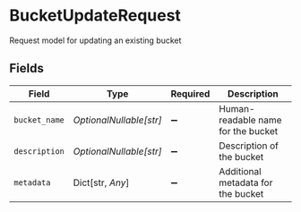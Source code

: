 # BucketUpdateRequest

Request model for updating an existing bucket


## Fields

| Field                              | Type                               | Required                           | Description                        |
| ---------------------------------- | ---------------------------------- | ---------------------------------- | ---------------------------------- |
| `bucket_name`                      | *OptionalNullable[str]*            | :heavy_minus_sign:                 | Human-readable name for the bucket |
| `description`                      | *OptionalNullable[str]*            | :heavy_minus_sign:                 | Description of the bucket          |
| `metadata`                         | Dict[str, *Any*]                   | :heavy_minus_sign:                 | Additional metadata for the bucket |